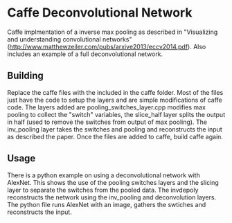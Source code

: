 # Caffe Deconvolutional Network

Caffe implmentation of a inverse max pooling as described in "Visualizing and understanding convolutional networks" (http://www.matthewzeiler.com/pubs/arxive2013/eccv2014.pdf). Also includes an example of a full deconvolutional network.


## Building

Replace the caffe files with the included in the caffe folder. Most of the files just have the code to setup the layers and are simple modifications of caffe code. The layers added are pooling_switches_layer.cpp modifies max pooling to collect the "switch" variables, the slice_half layer splits the output in half (used to remove the switches from output of max pooling). The inv_pooling layer takes the switches and pooling and reconstructs the input as described the paper. Once the files are added to caffe, build caffe again.

## Usage

There is a python example on using a deconvolutional network with AlexNet. This shows the use of the pooling switches layers and the slicing layer to separate the switches from the pooled data. The invdepoly reconstructs the network using the inv_pooling and deconvolution layers. The python file runs AlexNet with an image, gathers the swtiches and reconstructs the input.
